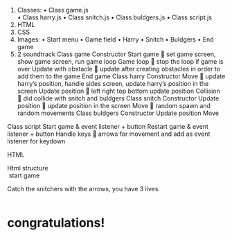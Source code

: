 1.	Classes:
•	Class game.js                                      
•	Class harry.js
•	Class snitch.js
•	Class buldgers.js
•	Class script.js
2.	HTML
3.	CSS
4.	Images:
•	Start menu
•	Game field
•	Harry
•	Snitch
•	Buldgers
•	End game
5.	2 soundtrack
Class game
Constructor
Start game  set game screen, show game screen, run game loop
Game loop  stop the loop if game is over
Update with obstacle  update after creating obstacles in order to add them to the game
End game
Class harry
Constructor
Move  update harry’s position, handle sides screen, update harry’s position in the screen
Update position  left right top bottom update position
Collision  did collide with snitch and buldgers
Class snitch
Constructor
Update position  update position in the screen
Move  random spawn and random movements
Class buldgers
Constructor
Update position
Move

Class script
Start game & event listener + button
Restart game & event listener + button
Handle keys  arrows for movement and add as event listener for keydown


HTML
<html>
<head>
Html structure
</head>
<body>
<div game intro>
<image>
<start button>start game
<p>Catch the snitchers with the arrows, you have 3 lives.</p>
<game track>
</div>
<div game container>
<image>
<game track>
<div game screen></div>
</div>
<div game end>
<image>
<h1> congratulations! </h1>
<restart button>
</div>
<script>
<script>
<script>
<script>
</body>
</html>


CSS
Body{}
Game intro{}
Game container {} img obstacles
Game screen {}
@keyframes slide{}
Game end {}
Game intro harry {}
Images{}
Body button {} style buttons
Style collisions {}

1. Main Menu
•	Title: Harry Potter IronHack Snitch game 
•	Text: 
"Help Harry catch snitches while avoiding the deadly bludgers. Use the arrow keys to move Harry around the screen. If you catch 15 snitches, you win the game, but watch out for the bludgers! They’ll follow you when they’re close. Catch 3 snitches to earn a booster!"
•	START Button

2. Game Screen
•	Harry's Movement: Use arrow keys to move Harry left, right, up, and down.
•	Snitches:
o	Randomly spawn on the screen.
o	Snitches could either:
	Fall due to gravity, making them move down naturally.
	Move freely around the screen.
•	Bludgers:
o	Randomly spawn on the screen.
o	Chase Harry when he is nearby, trying to hit him.

3. Power-ups (Boosters)
•	Catching 3 Snitches: Harry earns a booster. Options include:
o	Immunity: For 5 seconds, the bludgers cannot damage Harry.
o	Speed Boost: For 5 seconds, Harry moves faster.

4. Lives & Dumbledore's Help
•	Lives: Harry starts with a set number of lives (3). He loses a life if a bludger hits him.
•	When 1 life is left:
o	Dumbledore may randomly spawn to either:
	Gift Harry an extra life.
	Provide another helpful boost.

5. Win Condition
•	Catching 15 Snitches: If Harry catches 15 snitches before losing all his lives, the game is won.

6. Congratulations Screen
•	Image: A congratulatory image 
•	Text: "Congratulations! You caught all 15 snitches!"
•	Restart Button: Starts a new game.
•	
End Screen (appears if Harry dies before catching all 15 snitches):
•	Image: A scene indicating failure, like Harry looking upset or lying on the ground.
•	Text: A "Game Over" message. 
•	Option to Restart:
o	A Restart Button that lets the player start over.
